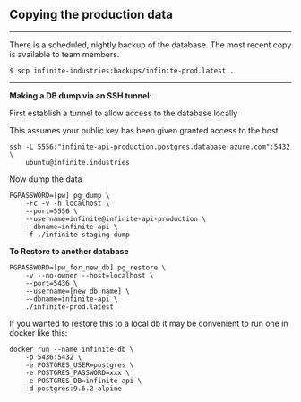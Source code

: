 ## Copying the production data

---
There is a scheduled, nightly backup of the database.  The most recent copy 
is available to team members.

```console
$ scp infinite-industries:backups/infinite-prod.latest .
```
---

**Making a DB dump via an SSH tunnel:**

First establish a tunnel to allow access to the database locally

This assumes your public key has been given granted access to the host

```
ssh -L 5556:"infinite-api-production.postgres.database.azure.com":5432 \
    ubuntu@infinite.industries
```

Now dump the data

```
PGPASSWORD=[pw] pg_dump \
    -Fc -v -h localhost \
    --port=5556 \
    --username=infinite@infinite-api-production \
    --dbname=infinite-api \
    -f ./infinite-staging-dump
```

**To Restore to another database**

```
PGPASSWORD=[pw_for_new_db] pg_restore \
    -v --no-owner --host=localhost \
    --port=5436 \
    --username=[new_db_name] \
    --dbname=infinite-api \
    ./infinite-prod.latest
```

If you wanted to restore this to a local db it may be convenient to run one in docker like this:

```
docker run --name infinite-db \
    -p 5436:5432 \
    -e POSTGRES_USER=postgres \
    -e POSTGRES_PASSWORD=xxx \
    -e POSTGRES_DB=infinite-api \
    -d postgres:9.6.2-alpine
```
